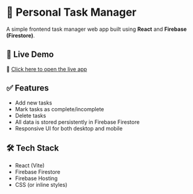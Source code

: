 # 📝 Personal Task Manager

A simple frontend task manager web app built using **React** and **Firebase (Firestore)**.

## 🚀 Live Demo

🔗 [Click here to open the live app](https://peresonal-task-manager.web.app)

## ✅ Features

- Add new tasks
- Mark tasks as complete/incomplete
- Delete tasks
- All data is stored persistently in Firebase Firestore
- Responsive UI for both desktop and mobile

## 🛠️ Tech Stack

- React (Vite)
- Firebase Firestore
- Firebase Hosting
- CSS (or inline styles)
